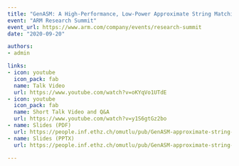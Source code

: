 ```yaml
---
title: "GenASM: A High-Performance, Low-Power Approximate String Matching Acceleration Framework for Genome Sequence Analysis"
event: "ARM Research Summit"
event_url: https://www.arm.com/company/events/research-summit
date: "2020-09-20"

authors: 
- admin

links:
- icon: youtube
  icon_pack: fab
  name: Talk Video
  url: https://www.youtube.com/watch?v=oKYqVo1UTdE
- icon: youtube
  icon_pack: fab
  name: Short Talk Video and Q&A
  url: https://www.youtube.com/watch?v=y1S6gtGz2bo
- name: Slides (PDF)
  url: https://people.inf.ethz.ch/omutlu/pub/GenASM-approximate-string-matching-framework-for-genome-analysis_ARMSummit20-long-talk.pdf
- name: Slides (PPTX)
  url: https://people.inf.ethz.ch/omutlu/pub/GenASM-approximate-string-matching-framework-for-genome-analysis_ARMSummit20-long-talk.pptx

---
```

